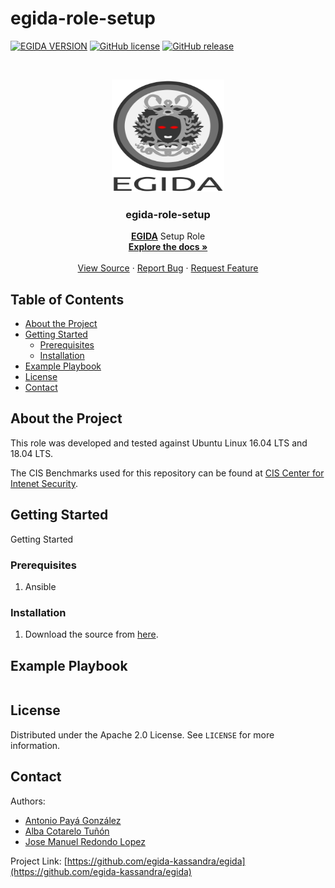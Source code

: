 # egida-role-setup

<!-- PROJECT SHIELDS -->
[![EGIDA VERSION](https://img.shields.io/badge/egida-v0.0.1-blue?style=for-the-badge&logo=ansible&color=ff69b4)](https://github.com/egida-kassandra/egida)
[![GitHub license](https://img.shields.io/badge/license-Apache-blue?style=for-the-badge)](https://github.com/egida-kassandra/egida-role-setup/blob/master/LICENSE)
[![GitHub release](https://img.shields.io/badge/release-v.0.0.1-yellowgreen?style=for-the-badge)](https://github.com/egida-kassandra/egida-role-setup/releases)

<!-- PROJECT LOGO -->

<br />
<p align="center">
  <a href="https://github.com/egida-kassandra/egida-role-setup">
    <img src="img/logo.svg" alt="Logo" width="180" height="180">
  </a>

  <h3 align="center">egida-role-setup</h3>

  <p align="center">
    <a href="https://github.com/egida-kassandra/egida"><strong>EGIDA</strong></a> Setup Role
    <br />
    <a href="https://github.com/egida-kassandra/egida-role-setup"><strong>Explore the docs »</strong></a>
    <br />
    <br />
    <a href="https://github.com/egida-kassandra/egida-role-setup">View Source</a>
    ·
    <a href="https://github.com/egida-kassandra/egida-role-setup/issues">Report Bug</a>
    ·
    <a href="https://github.com/egida-kassandra/egida-role-setup/issues">Request Feature</a>
  </p>
</p>

<!-- TABLE OF CONTENTS -->
## Table of Contents

* [About the Project](#about-the-project)
* [Getting Started](#getting-started)
  * [Prerequisites](#prerequisites)
  * [Installation](#installation)
* [Example Playbook](#example-playbook)
* [License](#license)
* [Contact](#contact)

<!-- ABOUT THE PROJECT -->
## About the Project

This role was developed and tested against Ubuntu Linux 16.04 LTS and 18.04 LTS.

The CIS Benchmarks used for this repository can be found at [CIS Center for Intenet Security](https://www.cisecurity.org/cis-benchmarks/).

<!-- GETTING STARTED -->
## Getting Started

Getting Started

### Prerequisites

1. Ansible

### Installation

1. Download the source from [here](https://github.com/egida-kassandra/egida-role-setup/releases).

<!-- EXAMPLE PLAYBOOK -->
## Example Playbook

```yaml
```


<!-- LICENSE -->
## License

Distributed under the Apache 2.0 License. See `LICENSE` for more information.

<!-- CONTACT -->
## Contact

Authors:

* [Antonio Payá González](https://antoniopg.tk)
* [Alba Cotarelo Tuñón](https://antoniopg.tk)
* [Jose Manuel Redondo Lopez](http://orcid.org/0000-0002-0939-0186)

Project Link: [https://github.com/egida-kassandra/egida](https://github.com/egida-kassandra/egida)
